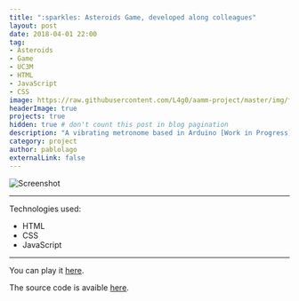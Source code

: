 ```yaml
---
title: ":sparkles: Asteroids Game, developed along colleagues"
layout: post
date: 2018-04-01 22:00
tag:
- Asteroids
- Game
- UC3M
- HTML
- JavaScript
- CSS
image: https://raw.githubusercontent.com/L4g0/aamm-project/master/img/favicon.png
headerImage: true
projects: true
hidden: true # don't count this post in blog pagination
description: "A vibrating metronome based in Arduino [Work in Progress]"
category: project
author: pablolago
externalLink: false
---
```


![Screenshot]()

---

Technologies used:

- HTML
- CSS
- JavaScript

---

You can play it [here](https://l4g0.github.io/aamm-project/game.html).

The source code is avaible [here](https://github.com/L4g0/aamm-project).
